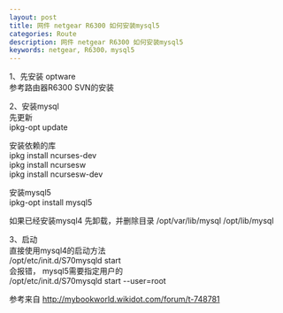 ```yaml
---
layout: post
title: 网件 netgear R6300 如何安装mysql5
categories: Route
description: 网件 netgear R6300 如何安装mysql5
keywords: netgear, R6300，mysql5
---
```


1、先安装 optware  
参考路由器R6300 SVN的安装

2、安装mysql  
先更新  
ipkg-opt update  

安装依赖的库  
ipkg install ncurses-dev  
ipkg install ncursesw  
ipkg install ncursesw-dev  

安装mysql5  
ipkg-opt install mysql5  

如果已经安装mysql4  先卸载，并删除目录 /opt/var/lib/mysql   /opt/lib/mysql  

3、启动  
直接使用mysql4的启动方法   
/opt/etc/init.d/S70mysqld start  
会报错， 
mysql5需要指定用户的  
/opt/etc/init.d/S70mysqld start --user=root  

参考来自  http://mybookworld.wikidot.com/forum/t-748781
